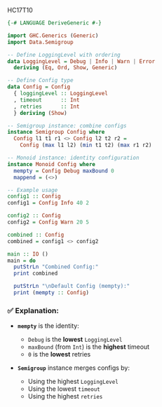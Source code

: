 HC17T10
```haskell
{-# LANGUAGE DeriveGeneric #-}

import GHC.Generics (Generic)
import Data.Semigroup

-- Define LoggingLevel with ordering
data LoggingLevel = Debug | Info | Warn | Error
  deriving (Eq, Ord, Show, Generic)

-- Define Config type
data Config = Config
  { loggingLevel :: LoggingLevel
  , timeout      :: Int
  , retries      :: Int
  } deriving (Show)

-- Semigroup instance: combine configs
instance Semigroup Config where
  Config l1 t1 r1 <> Config l2 t2 r2 =
    Config (max l1 l2) (min t1 t2) (max r1 r2)

-- Monoid instance: identity configuration
instance Monoid Config where
  mempty = Config Debug maxBound 0
  mappend = (<>)

-- Example usage
config1 :: Config
config1 = Config Info 40 2

config2 :: Config
config2 = Config Warn 20 5

combined :: Config
combined = config1 <> config2

main :: IO ()
main = do
  putStrLn "Combined Config:"
  print combined

  putStrLn "\nDefault Config (mempty):"
  print (mempty :: Config)
```

### ✅ Explanation:

* **`mempty`** is the identity:

  * `Debug` is the **lowest** `LoggingLevel`
  * `maxBound` (from `Int`) is the **highest** timeout
  * `0` is the **lowest** retries
* **`Semigroup`** instance merges configs by:

  * Using the highest `LoggingLevel`
  * Using the lowest `timeout`
  * Using the highest `retries`
